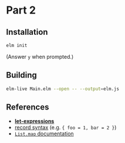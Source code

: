 Part 2
======

## Installation

```bash
elm init
```

(Answer `y` when prompted.)


## Building

```bash
elm-live Main.elm --open -- --output=elm.js
```

## References

* [**let-expressions**](http://elm-lang.org/docs/syntax#let-expressions)
* [record syntax](http://elm-lang.org/docs/syntax#records) (e.g. `{ foo = 1, bar = 2 }`)
* [`List.map` documentation](http://package.elm-lang.org/packages/elm-lang/core/3.0.0/List#map)
